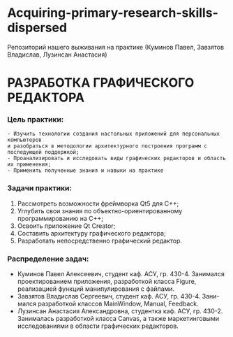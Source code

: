 # Acquiring-primary-research-skills-dispersed
Репозиторий нашего выживания на практике (Куминов Павел, Завзятов Владислав, Лузинсан Анастасия)

# РАЗРАБОТКА ГРАФИЧЕСКОГО РЕДАКТОРА
### Цель практики: 
    - Изучить технологии создания настольных приложений для персональных компьютеров 
    и разобраться в методологии архитектурного построения программ с последующей поддержкой;   
    - Проанализировать и исследовать виды графических редакторов и область их применения; 
    - Применить полученные знания и навыки на практике	
### Задачи практики: 
1) Рассмотреть возможности фреймворка Qt5 для C++;	
2) Углубить свои знания по объектно-ориентированному программированию на С++;
3) Освоить приложение Qt Creator;		 
4) Составить архитектуру графического редактора;
5) Разработать непосредственно графический редактор.



### Распределение задач:
- Куминов Павел Алексеевич, студент каф. АСУ, гр. 430-4. Занимался проектированием приложения, разработкой класса Figure, реализацией функций манипулирования с файлами.
- Завзятов Владислав Сергеевич, студент каф. АСУ, гр. 430-4. Зани-мался разработкой классов MainWindow, Manual, Feedback.
- Лузинсан Анастасия Александровна, студентка каф. АСУ, гр. 430-2. Занималась разработкой класса Canvas, а также маркетинговыми исследованиями в области графических редакторов.
